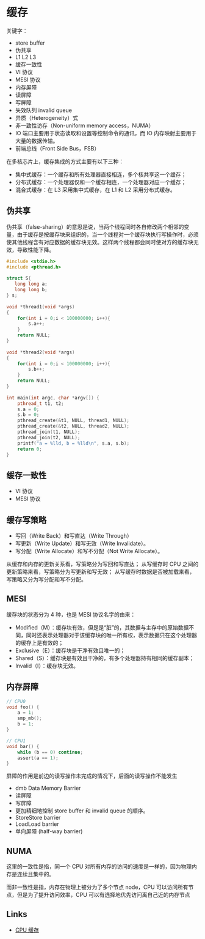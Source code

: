 # 缓存

关键字：

- store buffer
- 伪共享
- L1 L2 L3
- 缓存一致性
- VI 协议
- MESI 协议
- 内存屏障
- 读屏障
- 写屏障
- 失效队列 invalid queue
- 异质（Heterogeneity）式
- 非一致性访存（Non-uniform memory access，NUMA）
- IO 端口主要用于状态读取和设置等控制命令的通讯，而 IO 内存映射主要用于大量的数据传输。
- 前端总线（Front Side Bus，FSB）

在多核芯片上，缓存集成的方式主要有以下三种：

- 集中式缓存：一个缓存和所有处理器直接相连，多个核共享这一个缓存；
- 分布式缓存：一个处理器仅和一个缓存相连，一个处理器对应一个缓存；
- 混合式缓存：在 L3 采用集中式缓存，在 L1 和 L2 采用分布式缓存。

## 伪共享

伪共享（false-sharing）的意思是说，当两个线程同时各自修改两个相邻的变量，由于缓存是按缓存块来组织的，当一个线程对一个缓存块执行写操作时，必须使其他线程含有对应数据的缓存块无效。这样两个线程都会同时使对方的缓存块无效，导致性能下降。

```c++
#include <stdio.h>
#include <pthread.h>
 
struct S{
   long long a;
   long long b;
} s;
 
void *thread1(void *args)
{
    for(int i = 0;i < 100000000; i++){
        s.a++;
    }
    return NULL;
}
 
void *thread2(void *args)
{
    for(int i = 0;i < 100000000; i++){
        s.b++;
    }
    return NULL;
}
 
int main(int argc, char *argv[]) {
    pthread_t t1, t2;
    s.a = 0;
    s.b = 0;
    pthread_create(&t1, NULL, thread1, NULL);
    pthread_create(&t2, NULL, thread2, NULL);
    pthread_join(t1, NULL);
    pthread_join(t2, NULL);
    printf("a = %lld, b = %lld\n", s.a, s.b);
    return 0;
}
```

## 缓存一致性

- VI 协议
- MESI 协议

## 缓存写策略

- 写回（Write Back）和写直达（Write Through）
- 写更新（Write Update）和写无效（Write Invalidate）。
- 写分配（Write Allocate）和写不分配（Not Write Allocate）。

从缓存和内存的更新关系看，写策略分为写回和写直达；
从写缓存时 CPU 之间的更新策略来看，写策略分为写更新和写无效；
从写缓存时数据是否被加载来看，写策略又分为写分配和写不分配。

## MESI

缓存块的状态分为 4 种，也是 MESI 协议名字的由来：

- Modified（M）：缓存块有效，但是是“脏”的，其数据与主存中的原始数据不同，同时还表示处理器对于该缓存块的唯一所有权，表示数据只在这个处理器的缓存上是有效的；
- Exclusive（E）：缓存块是干净有效且唯一的；
- Shared（S）：缓存块是有效且干净的，有多个处理器持有相同的缓存副本；
- Invalid（I）：缓存块无效。

## 内存屏障

```c
// CPU0
void foo() {
    a = 1;
    smp_mb();
    b = 1;
}

// CPU1
void bar() {
    while (b == 0) continue;
    assert(a == 1);
}
```

屏障的作用是前边的读写操作未完成的情况下，后面的读写操作不能发生

- dmb Data Memory Barrier
- 读屏障
- 写屏障
- 更加精细地控制 store buffer 和 invalid queue 的顺序。
- StoreStore barrier
- LoadLoad barrier
- 单向屏障 (half-way barrier)

## NUMA

这里的一致性是指，同一个 CPU 对所有内存的访问的速度是一样的，因为物理内存是连续且集中的。

而非一致性是指，内存在物理上被分为了多个节点 node，CPU 可以访问所有节点，但是为了提升访问效率，CPU 可以有选择地优先访问离自己近的内存节点

## Links

- [CPU 缓存](https://mp.weixin.qq.com/s/GtzSAblSTxHgi_t89mCqjQ)
